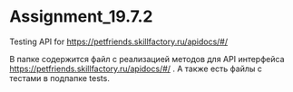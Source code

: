 # Assignment_19.7.2
Testing API for https://petfriends.skillfactory.ru/apidocs/#/



В папке содержится файл с реализацией методов для API интерфейса https://petfriends.skillfactory.ru/apidocs/#/ .
А также есть файлы с тестами в подпапке tests. 
